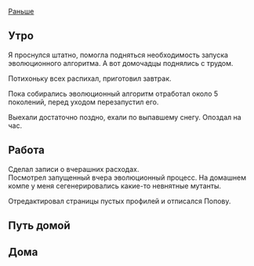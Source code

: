 [Раньше](2019.11.05.md)
## Утро
Я проснулся штатно, помогла подняться необходимость запуска эволюционного алгоритма. А вот домочадцы поднялись с трудом.

Потихоньку всех распихал, приготовил завтрак.

Пока собирались эволюционный алгоритм отработал около 5 поколений, перед уходом перезапустил его.

Выехали достаточно поздно, ехали по выпавшему снегу. Опоздал на час.
## Работа
Сделал записи о вчерашних расходах.  
Посмотрел запущенный вчера эволюционный процесс. На домашнем компе у меня сегенерировались какие-то невнятные мутанты.

Отредактировал страницы пустых профилей и отписался Попову.
## Путь домой
## Дома